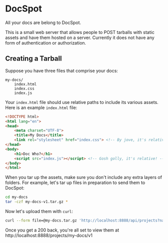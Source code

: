 # DocSpot

All your docs are belong to DocSpot.

This is a small web server that allows people to POST tarballs with static
assets and have them hosted on a server. Currently it does not have any form of
authentication or authorization.

## Creating a Tarball

Suppose you have three files that comprise your docs:

```
my-docs/
	index.html
	index.css
	index.js
```

Your `index.html` file should use relative paths to include its various assets.
Here is an example `index.html` file:

```html
<!DOCTYPE html>
<html lang="en">
<head>
	<meta charset="UTF-8">
	<title>My Docs</title>
	<link rel="stylesheet" href="index.css"> <!-- By jove, it's relative! -->
</head>
<body>
	<h1>Doc Who?</h1>
	<script src="index.js"></script> <!-- Gosh golly, it's relative! -->
</body>
</html>
```

When you tar up the assets, make sure you don't include any extra layers of
folders. For example, let's tar up files in preparation to send them to DocSpot:

```bash
cd my-docs
tar -czf my-docs-v1.tar.gz *
```

Now let's upload them with `curl`:

```bash
curl --form file=@my-docs.tar.gz 'http://localhost:8888/api/projects?name=my-docs&id=v1'
```

Once you get a 200 back, you're all set to view them at
http://localhost:8888/projects/my-docs/v1

